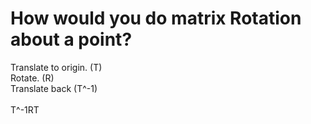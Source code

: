 # How would you do matrix Rotation about a point?
Translate to origin. (T)<br>Rotate. (R)<br>Translate back (T^-1)<br><br>T^-1RT

